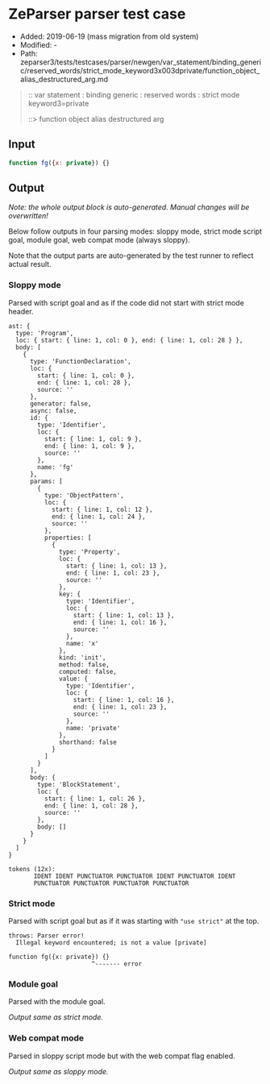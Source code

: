 # ZeParser parser test case

- Added: 2019-06-19 (mass migration from old system)
- Modified: -
- Path: zeparser3/tests/testcases/parser/newgen/var_statement/binding_generic/reserved_words/strict_mode_keyword3x003dprivate/function_object_alias_destructured_arg.md

> :: var statement : binding generic : reserved words : strict mode keyword3=private
>
> ::> function object alias destructured arg

## Input

`````js
function fg({x: private}) {}
`````

## Output

_Note: the whole output block is auto-generated. Manual changes will be overwritten!_

Below follow outputs in four parsing modes: sloppy mode, strict mode script goal, module goal, web compat mode (always sloppy).

Note that the output parts are auto-generated by the test runner to reflect actual result.

### Sloppy mode

Parsed with script goal and as if the code did not start with strict mode header.

`````
ast: {
  type: 'Program',
  loc: { start: { line: 1, col: 0 }, end: { line: 1, col: 28 } },
  body: [
    {
      type: 'FunctionDeclaration',
      loc: {
        start: { line: 1, col: 0 },
        end: { line: 1, col: 28 },
        source: ''
      },
      generator: false,
      async: false,
      id: {
        type: 'Identifier',
        loc: {
          start: { line: 1, col: 9 },
          end: { line: 1, col: 9 },
          source: ''
        },
        name: 'fg'
      },
      params: [
        {
          type: 'ObjectPattern',
          loc: {
            start: { line: 1, col: 12 },
            end: { line: 1, col: 24 },
            source: ''
          },
          properties: [
            {
              type: 'Property',
              loc: {
                start: { line: 1, col: 13 },
                end: { line: 1, col: 23 },
                source: ''
              },
              key: {
                type: 'Identifier',
                loc: {
                  start: { line: 1, col: 13 },
                  end: { line: 1, col: 16 },
                  source: ''
                },
                name: 'x'
              },
              kind: 'init',
              method: false,
              computed: false,
              value: {
                type: 'Identifier',
                loc: {
                  start: { line: 1, col: 16 },
                  end: { line: 1, col: 23 },
                  source: ''
                },
                name: 'private'
              },
              shorthand: false
            }
          ]
        }
      ],
      body: {
        type: 'BlockStatement',
        loc: {
          start: { line: 1, col: 26 },
          end: { line: 1, col: 28 },
          source: ''
        },
        body: []
      }
    }
  ]
}

tokens (12x):
       IDENT IDENT PUNCTUATOR PUNCTUATOR IDENT PUNCTUATOR IDENT
       PUNCTUATOR PUNCTUATOR PUNCTUATOR PUNCTUATOR
`````

### Strict mode

Parsed with script goal but as if it was starting with `"use strict"` at the top.

`````
throws: Parser error!
  Illegal keyword encountered; is not a value [private]

function fg({x: private}) {}
                       ^------- error
`````


### Module goal

Parsed with the module goal.

_Output same as strict mode._

### Web compat mode

Parsed in sloppy script mode but with the web compat flag enabled.

_Output same as sloppy mode._
